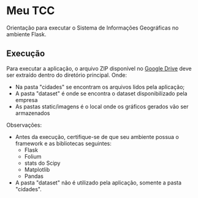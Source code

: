 # Meu TCC

Orientação para executar o Sistema de Informações Geográficas no ambiente Flask.

## Execução

Para executar a aplicação, o arquivo ZIP disponível no [Google Drive](https://drive.google.com/file/d/1INNV341FqIuCswYtEQI3Le1K-UBa_13i/view?usp=sharing) deve ser extraído dentro do diretório principal. Onde:
- Na pasta "cidades" se encontram os arquivos lidos pela aplicação;
- A pasta "dataset" é onde se encontra o dataset disponibilizado pela empresa
- As pastas static/imagens é o local onde os gráficos gerados vão ser armazenados

Observações:
- Antes da execução, certifique-se de que seu ambiente possua o framework e as bibliotecas seguintes:
  - Flask
  - Folium
  - stats do Scipy
  - Matplotlib
  - Pandas
- A pasta "dataset" não é utilizado pela aplicação, somente a pasta "cidades".

